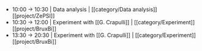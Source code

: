 - 10:00 -> 10:30 | Data analysis | [[category/Data analysis]] [[project/ZePSI]]
- 10:30 -> 12:00 | Experiment with [[G. Crapulli]] | [[category/Experiment]] [[project/BruxBi]]
- 13:30 -> 20:30 | Experiment with [[G. Crapulli]] | [[category/Experiment]] [[project/BruxBi]]